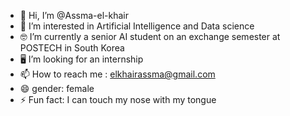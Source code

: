 - 👋 Hi, I’m @Assma-el-khair
- 👀 I’m interested in Artificial Intelligence and Data science
- 🤓 I’m currently a senior AI student on an exchange semester at POSTECH in South Korea
- 🖥️ I’m looking for an internship 
- 📫 How to reach me : elkhairassma@gmail.com
- 😄 gender: female
- ⚡ Fun fact: I can touch my nose with my tongue

<!---
Assma-elk/Assma-elk is a ✨ special ✨ repository because its `README.md` (this file) appears on your GitHub profile.
You can click the Preview link to take a look at your changes.
--->
